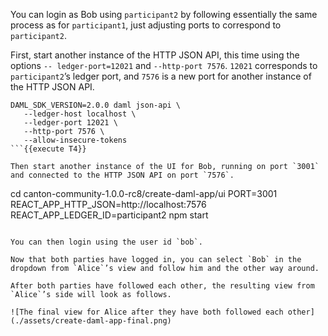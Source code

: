 You can login as Bob using `participant2` by following essentially the same process as for `participant1`, just adjusting ports to correspond to `participant2`.

First, start another instance of the HTTP JSON API, this time using the options `-- ledger-port=12021` and `--http-port 7576`. `12021` corresponds to `participant2`’s ledger port, and `7576` is a new port for another instance of the HTTP JSON API.

```
DAML_SDK_VERSION=2.0.0 daml json-api \
   --ledger-host localhost \
   --ledger-port 12021 \
   --http-port 7576 \
   --allow-insecure-tokens
```{{execute T4}}

Then start another instance of the UI for Bob, running on port `3001` and connected to the HTTP JSON API on port `7576`.

```
cd canton-community-1.0.0-rc8/create-daml-app/ui
PORT=3001 REACT_APP_HTTP_JSON=http://localhost:7576 REACT_APP_LEDGER_ID=participant2 npm start
```{{execute T5}}

You can then login using the user id `bob`.

Now that both parties have logged in, you can select `Bob` in the dropdown from `Alice`’s view and follow him and the other way around.

After both parties have followed each other, the resulting view from `Alice`’s side will look as follows.

![The final view for Alice after they have both followed each other](./assets/create-daml-app-final.png)
